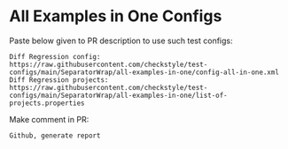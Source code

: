 # All Examples in One Configs
Paste below given to PR description to use such test configs:
```
Diff Regression config: https://raw.githubusercontent.com/checkstyle/test-configs/main/SeparatorWrap/all-examples-in-one/config-all-in-one.xml
Diff Regression projects: https://raw.githubusercontent.com/checkstyle/test-configs/main/SeparatorWrap/all-examples-in-one/list-of-projects.properties
```
Make comment in PR:
```
Github, generate report
```
